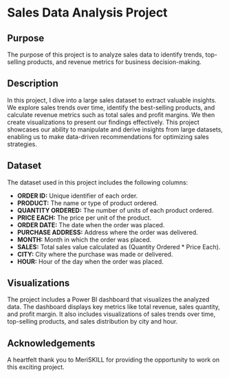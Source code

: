 # Sales Data Analysis Project

## Purpose
The purpose of this project is to analyze sales data to identify trends, top-selling products, and revenue metrics for business decision-making.

## Description
In this project, I dive into a large sales dataset to extract valuable insights. We explore sales trends over time, identify the best-selling products, and calculate revenue metrics such as total sales and profit margins. We then create visualizations to present our findings effectively. This project showcases our ability to manipulate and derive insights from large datasets, enabling us to make data-driven recommendations for optimizing sales strategies.

## Dataset
The dataset used in this project includes the following columns:
- **ORDER ID:** Unique identifier of each order.
- **PRODUCT:** The name or type of product ordered.
- **QUANTITY ORDERED:** The number of units of each product ordered.
- **PRICE EACH:** The price per unit of the product.
- **ORDER DATE:** The date when the order was placed.
- **PURCHASE ADDRESS:** Address where the order was delivered.
- **MONTH:** Month in which the order was placed.
- **SALES:** Total sales value calculated as (Quantity Ordered * Price Each).
- **CITY:** City where the purchase was made or delivered.
- **HOUR:** Hour of the day when the order was placed.

## Visualizations
The project includes a Power BI dashboard that visualizes the analyzed data. The dashboard displays key metrics like total revenue, sales quantity, and profit margin. It also includes visualizations of sales trends over time, top-selling products, and sales distribution by city and hour.

## Acknowledgements
A heartfelt thank you to MeriSKILL for providing the opportunity to work on this exciting project.
